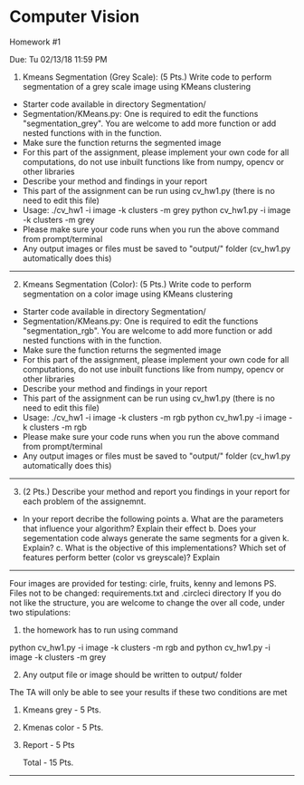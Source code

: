 # Computer Vision
Homework #1

Due: Tu 02/13/18 11:59 PM

1. Kmeans Segmentation (Grey Scale):
(5 Pts.) Write code to perform segmentation of a grey scale image using KMeans clustering

  - Starter code available in directory Segmentation/
  - Segmentation/KMeans.py: One is required to edit the functions "segmentation_grey". You are welcome to add more function or add nested functions with in the function.
  - Make sure the function returns the segmented image
  - For this part of the assignment, please implement your own code for all computations, do not use inbuilt functions like from numpy, opencv or other libraries
  - Describe your method and findings in your report
  - This part of the assignment can be run using cv_hw1.py (there is no need to edit this file)
  - Usage: ./cv_hw1 -i image -k clusters -m grey
            python cv_hw1.py -i image -k clusters -m grey
  - Please make sure your code runs when you run the above command from prompt/terminal
  - Any output images or files must be saved to "output/" folder (cv_hw1.py automatically does this)
  
-------------
2. Kmeans Segmentation (Color):
(5 Pts.) Write code to perform segmentation on a color image using KMeans clustering

  - Starter code available in directory Segmentation/
  - Segmentation/KMeans.py: One is required to edit the functions "segmentation_rgb". You are welcome to add more function or add nested functions with in the function.
  - Make sure the function returns the segmented image
  - For this part of the assignment, please implement your own code for all computations, do not use inbuilt functions like from numpy, opencv or other libraries
  - Describe your method and findings in your report
  - This part of the assignment can be run using cv_hw1.py (there is no need to edit this file)
  - Usage: ./cv_hw1 -i image -k clusters -m rgb
            python cv_hw1.py -i image -k clusters -m rgb
  - Please make sure your code runs when you run the above command from prompt/terminal
  - Any output images or files must be saved to "output/" folder (cv_hw1.py automatically does this)

-------------
3. (2 Pts.) Describe your method and report you findings in your report for each problem of the assignemnt.
  - In your report decribe the following points
    a. What are the parameters that influence your algorithm? Explain their effect
    b. Does your segementation code always generate the same segments for a given k. Explain?
    c. What is the objective of this implementations? Which set of features perform better (color vs greyscale)? Explain
-------------

Four images are provided for testing: cirle, fruits, kenny and lemons
PS. Files not to be changed: requirements.txt and .circleci directory 
If you do not like the structure, you are welcome to change the over all code, under two stipulations:

1. the homework has to run using command

  python cv_hw1.py -i image -k clusters -m rgb
  and
  python cv_hw1.py -i image -k clusters -m grey
 

  
2. Any output file or image should be written to output/ folder

The TA will only be able to see your results if these two conditions are met

1. Kmeans grey     - 5 Pts.
2. Kmenas color    - 5 Pts.
3. Report          - 5 Pts

    Total          - 15 Pts.

----------------------
